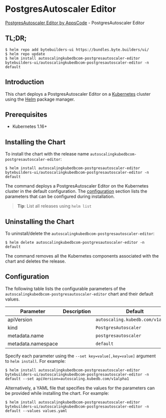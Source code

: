 # PostgresAutoscaler Editor

[PostgresAutoscaler Editor by AppsCode](https://byte.builders) - PostgresAutoscaler Editor

## TL;DR;

```console
$ helm repo add bytebuilders-ui https://bundles.byte.builders/ui/
$ helm repo update
$ helm install autoscalingkubedbcom-postgresautoscaler-editor bytebuilders-ui/autoscalingkubedbcom-postgresautoscaler-editor -n default
```

## Introduction

This chart deploys a PostgresAutoscaler Editor on a [Kubernetes](http://kubernetes.io) cluster using the [Helm](https://helm.sh) package manager.

## Prerequisites

- Kubernetes 1.16+

## Installing the Chart

To install the chart with the release name `autoscalingkubedbcom-postgresautoscaler-editor`:

```console
$ helm install autoscalingkubedbcom-postgresautoscaler-editor bytebuilders-ui/autoscalingkubedbcom-postgresautoscaler-editor -n default
```

The command deploys a PostgresAutoscaler Editor on the Kubernetes cluster in the default configuration. The [configuration](#configuration) section lists the parameters that can be configured during installation.

> **Tip**: List all releases using `helm list`

## Uninstalling the Chart

To uninstall/delete the `autoscalingkubedbcom-postgresautoscaler-editor`:

```console
$ helm delete autoscalingkubedbcom-postgresautoscaler-editor -n default
```

The command removes all the Kubernetes components associated with the chart and deletes the release.

## Configuration

The following table lists the configurable parameters of the `autoscalingkubedbcom-postgresautoscaler-editor` chart and their default values.

|     Parameter      | Description |              Default              |
|--------------------|-------------|-----------------------------------|
| apiVersion         |             | `autoscaling.kubedb.com/v1alpha1` |
| kind               |             | `PostgresAutoscaler`              |
| metadata.name      |             | `postgresautoscaler`              |
| metadata.namespace |             | `default`                         |


Specify each parameter using the `--set key=value[,key=value]` argument to `helm install`. For example:

```console
$ helm install autoscalingkubedbcom-postgresautoscaler-editor bytebuilders-ui/autoscalingkubedbcom-postgresautoscaler-editor -n default --set apiVersion=autoscaling.kubedb.com/v1alpha1
```

Alternatively, a YAML file that specifies the values for the parameters can be provided while
installing the chart. For example:

```console
$ helm install autoscalingkubedbcom-postgresautoscaler-editor bytebuilders-ui/autoscalingkubedbcom-postgresautoscaler-editor -n default --values values.yaml
```
